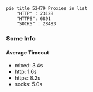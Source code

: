 
```mermaid
pie title 52479 Proxies in list
    "HTTP" : 23128
    "HTTPS": 6891
    "SOCKS" : 28483
```

### Some Info
#### Average Timeout

- mixed: 3.4s
- http: 1.6s
- https: 8.2s
- socks: 5.0s